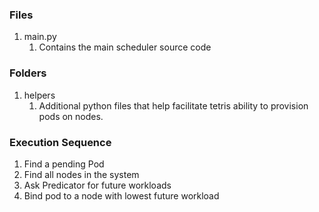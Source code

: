
### Files

1. main.py
    1. Contains the main scheduler source code

### Folders

1. helpers
    1.  Additional python files that help facilitate tetris ability to provision pods on nodes.

### Execution Sequence

1. Find a pending Pod
2. Find all nodes in the system
3. Ask Predicator for future workloads
4. Bind pod to a node with lowest future workload
    
